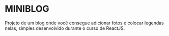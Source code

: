 # MINIBLOG

Projeto de um blog onde você consegue adicionar fotos e colocar legendas nelas, simples desenvolvido durante o curso de ReactJS.


